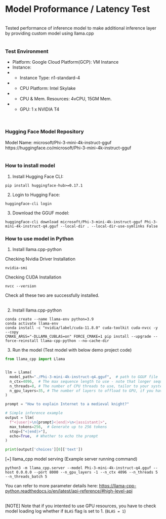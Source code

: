 <h1>Model Proformance / Latency Test</h1>

</br>Tested performance of inference model to make additional inference layer by providing custom model using llama.cpp</br></br>

<h3>Test Environment</h3>

- Platform: Google Cloud Platform(GCP): VM Instance</br>
- Instance:</br>
- - Instance Type: n1-standard-4</br>
- - CPU Platform: Intel Skylake</br>
- - CPU & Mem. Resources: 4vCPU, 15GM Mem.</br>
- - GPU: 1 x NVIDIA T4</br>
</br>

<h3>Hugging Face Model Repository</h3>
Model Name: microsoft/Phi-3-mini-4k-instruct-gguf </br>
https://huggingface.co/microsoft/Phi-3-mini-4k-instruct-gguf</br></br>

<h3>How to install model</h3>

1. Install Hugging Face CLI:

`pip install huggingface-hub>=0.17.1`</br>

2. Login to Hugging Face:</br>

`huggingface-cli login`</br>

3. Download the GGUF model:</br>

`huggingface-cli download microsoft/Phi-3-mini-4k-instruct-gguf Phi-3-mini-4k-instruct-q4.gguf --local-dir . --local-dir-use-symlinks False`</br>

<h3>How to use model in Python</h3>

1. Install llama.cpp-python</br>

Checking Nvidia Driver Installation

```
nvidia-smi
```

Checking CUDA Installation

```
nvcc --version
```

Check all these two are successfully installed.</br></br>


2. Install llama.cpp-python</br>

```
conda create --name llama-env python=3.9
conda activate llama-env
conda install -c "nvidia/label/cuda-11.8.0" cuda-toolkit cuda-nvcc -y --copy
CMAKE_ARGS="-DLLAMA_CUBLAS=on" FORCE_CMAKE=1 pip install --upgrade --force-reinstall llama-cpp-python --no-cache-dir
```

3. Run the model (Test model with below demo project code)</br>

```python
from llama_cpp import Llama


llm = Llama(
  model_path="./Phi-3-mini-4k-instruct-q4.gguf",  # path to GGUF file
  n_ctx=4096,  # The max sequence length to use - note that longer sequence lengths require much more resources
  n_threads=8, # The number of CPU threads to use, tailor to your system and the resulting performance
  n_gpu_layers=35, # The number of layers to offload to GPU, if you have GPU acceleration available. Set to 0 if no GPU acceleration is available on your system.
)

prompt = "How to explain Internet to a medieval knight?"

# Simple inference example
output = llm(
  f"<|user|>\n{prompt}<|end|>\n<|assistant|>",
  max_tokens=256,  # Generate up to 256 tokens
  stop=["<|end|>"], 
  echo=True,  # Whether to echo the prompt
)

print(output['choices'][0]['text'])
```

[+] llama_cpp model serving (Example server running command)</br>

```
python3 -m llama_cpp.server --model Phi-3-mini-4k-instruct-q4.gguf --host 0.0.0.0 --port 8000 --n_gpu_layers -1 --n_ctx 4096 --n_threads 5 --n_threads_batch 5

```

You can refer to more parameter details here: https://llama-cpp-python.readthedocs.io/en/latest/api-reference/#high-level-api</br></br>

[NOTE] Note that if you intented to use GPU resources, you have to check model loading log whether if `BLAS` flag is set to 1. (`BLAS = 1`)

